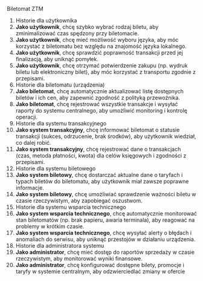 Biletomat ZTM
1. Historie dla użytkownika
1. **Jako użytkownik**, chcę szybko wybrać rodzaj biletu, aby zminimalizować czas 
spędzony przy biletomacie.
2. **Jako użytkownik**, chcę mieć możliwość wyboru języka, aby móc korzystać z 
biletomatu bez względu na znajomość języka lokalnego.
3. **Jako użytkownik**, chcę sprawdzić poprawność transakcji przed jej finalizacją, 
aby uniknąć pomyłek.
4. **Jako użytkownik**, chcę otrzymać potwierdzenie zakupu (np. wydruk biletu lub 
elektroniczny bilet), aby móc korzystać z transportu zgodnie z przepisami.
2. Historie dla biletomatu (urządzenia)
1. **Jako biletomat**, chcę automatycznie aktualizować listę dostępnych biletów i ich 
cen, aby zapewnić zgodność z polityką przewoźnika.
2. **Jako biletomat**, chcę rejestrować wszystkie transakcje i wysyłać raporty do 
systemu centralnego, aby umożliwić monitoring i kontrolę operacji.
3. Historie dla systemu transakcyjnego
1. **Jako system transakcyjny**, chcę informować biletomat o statusie transakcji 
(sukces, odrzucenie, brak środków), aby użytkownik wiedział, co dalej robić.
2. **Jako system transakcyjny**, chcę rejestrować dane o transakcjach (czas, 
metoda płatności, kwota) dla celów księgowych i zgodności z przepisami.
4. Historie dla systemu biletowego
1. **Jako system biletowy**, chcę dostarczać aktualne dane o taryfach i typach 
biletów do biletomatu, aby użytkownik miał zawsze poprawne informacje.
2. **Jako system biletowy**, chcę umożliwiać sprawdzenie ważności biletu w czasie 
rzeczywistym, aby zapobiegać oszustwom.
5. Historie dla systemu wsparcia technicznego
1. **Jako system wsparcia technicznego**, chcę automatycznie monitorować stan 
biletomatów (np. brak papieru, awaria terminala), aby reagować na problemy w 
krótkim czasie.
2. **Jako system wsparcia technicznego**, chcę wysyłać alerty o błędach i 
anomaliach do serwisu, aby uniknąć przestojów w działaniu urządzenia.
6. Historie dla administratora systemu
1. **Jako administrator**, chcę mieć dostęp do raportów sprzedaży w czasie 
rzeczywistym, aby monitorować wyniki finansowe.
2. **Jako administrator**, chcę konfigurować dostępne bilety, promocje i taryfy w 
systemie centralnym, aby odzwierciedlać zmiany w ofercie
